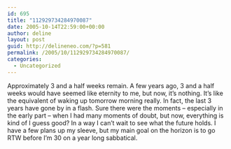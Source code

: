 ```yaml
---
id: 695
title: "112929734284970087"
date: 2005-10-14T22:59:00+00:00
author: deline
layout: post
guid: http://delineneo.com/?p=581
permalink: /2005/10/112929734284970087/
categories:
  - Uncategorized
---
```

Approximately 3 and a half weeks remain. A few years ago, 3 and a half weeks would have seemed like eternity to me, but now, it&#8217;s nothing. It&#8217;s like the equivalent of waking up tomorrow morning really. In fact, the last 3 years have gone by in a flash. Sure there were the moments &#8211; especially in the early part &#8211; when I had many moments of doubt, but now, everything is kind of I guess good? In a way I can&#8217;t wait to see what the future holds. I have a few plans up my sleeve, but my main goal on the horizon is to go RTW before I&#8217;m 30 on a year long sabbatical.